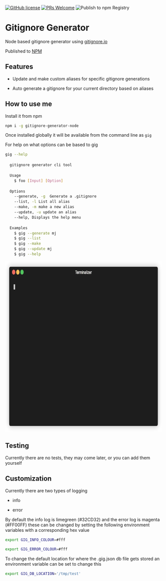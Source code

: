 
[![GitHub license](https://img.shields.io/github/license/Naereen/StrapDown.js.svg)](https://github.com/Naereen/StrapDown.js/blob/master/LICENSE) [![PRs Welcome](https://img.shields.io/badge/PRs-welcome-brightgreen.svg?style=flat-square)](http://makeapullrequest.com) ![Publish to npm Registry](https://github.com/Y0l0McSwaggins/gitignore-generator-node/workflows/Publish%20to%20npm%20Registry/badge.svg)

# Gitignore Generator

Node based gitignore generator using [gitignore.io](http://gitignore.io/)

Published to [NPM](https://www.npmjs.com/package/gitignore-generator-node)

## Features

- Update and make custom aliases for specific gitignore generations

- Auto generate a gitignore for your current directory based on aliases

## How to use me

Install it from npm

```bash
npm i -g gitignore-generator-node
```

Once installed globally it will be available from the command line as `gig`

For help on what options can be based to gig

```bash
gig --help

  gitignore generator cli tool

  Usage
    $ foo [Input] [Option]

  Options
    --generate, -g  Generate a .gitignore
    --list, -l List all alias
    --make, -m make a new alias
    --update, -u update an alias
    --help, Displays the help menu

  Examples
    $ gig --generate mj
    $ gig --list
    $ gig --make
    $ gig --update mj
    $ gig --help
```

<img src="https://github.com/Y0l0McSwaggins/gitignore-generator-node/raw/master/media/example.gif" alt="example gig" width="700" height="550" />

## Testing

Currently there are no tests, they may come later, or you can add them yourself

## Customization

Currently there are two types of logging

- info

- error

By default the info log is limegreen (#32CD32) and the error log is magenta (#FF00FF) these can be changed by setting the following environment variables with a corresponding hex value

```bash
export GIG_INFO_COLOUR=#fff
```

```bash
export GIG_ERROR_COLOUR=#fff
```

To change the default location for where the .gig.json db file gets stored an environment variable can be set to change this

```bash
export GIG_DB_LOCATION='/tmp/test'
```
